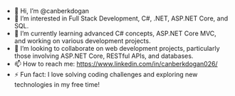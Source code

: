 - 👋 Hi, I’m @canberkdogan
- 👀 I’m interested in Full Stack Development, C#, .NET, ASP.NET Core, and SQL.
- 🌱 I’m currently learning advanced C# concepts, ASP.NET Core MVC, and working on various development projects.
- 💞️ I’m looking to collaborate on web development projects, particularly those involving ASP.NET Core, RESTful APIs, and databases.
- 📫 How to reach me: https://www.linkedin.com/in/canberkdogan026/
- ⚡ Fun fact: I love solving coding challenges and exploring new technologies in my free time!

<!---
canberkdogan/canberkdogan is a ✨ special ✨ repository because its `README.md` (this file) appears on your GitHub profile.
You can click the Preview link to take a look at your changes.
--->
